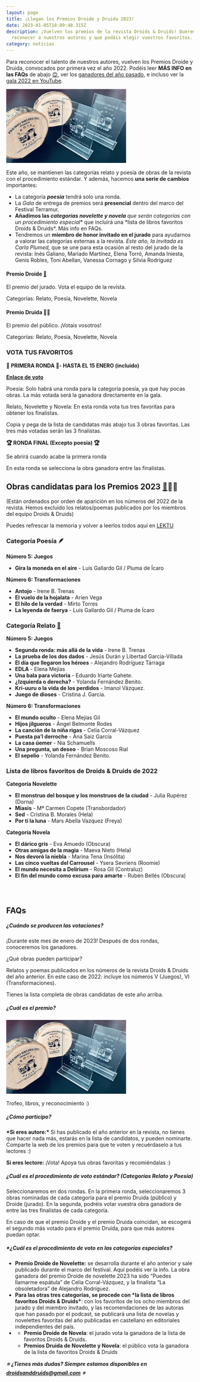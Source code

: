 ```yaml
---
layout: page
title: ¡Llegan los Premios Droide y Druida 2023!
date: 2023-01-05T18:09:48.315Z
description: ¡Vuelven los premios de la revista Droids & Druids! Queremos
  reconocer a nuestros autores y que podáis elegir vuestros favoritos.
category: noticias
---
```

Para reconocer el talento de nuestros autores, vuelven los Premios Droide y Druida, convocados por primera vez el año 2022. Podéi﻿s leer **MÁS INFO en las FAQs** de abajo [😊](https://emojipedia.org/es/cara-feliz-con-ojos-sonrientes/), ver los [ganadores del año pasado](https://droidsanddruids.com/noticias/2022/01/03/premios-droids-druids.html), e incluso ver la [gala 2022 en YouTube](https://www.youtube.com/watch?v=1XFcfxzIAS4). 

![foto de los trofeos](/public/images/tiny-small.png)

Este año, se mantienen las categorías relato y poesía de obras de la revista con el procedimiento estándar. Y además, hacemos **una serie de cambios** importantes:

* La categoría ***poesía*** tendrá solo una ronda.
* La *Gala* de entrega de premios será **presencial** dentro del marco del Festival Terramur. 
* **Añadimos las *categorías novelette y novela*** *que serán categorías con un procedimiento especial*\* que incluirá una \*lista de libros favoritos Droids & Druids*. Más info en FAQs.
* Tendremos un **miembro de honor invitado en el jurado** para ayudarnos a valorar las categorías externas a la revista. *Este año, la invitada es Carla Plumed,* que se une para esta ocasión al resto del jurado de la revista: Inés Galiano, Mariado Martínez, Elena Torró, Amanda Iniesta, Genís Robles, Toni Abellan, Vanessa Cornago y Silvia Rodríguez

#### Premio Droide [🤖](https://emojipedia.org/robot/)

El premio del jurado. Vota el equipo de la revista.

Categorías: Relato, Poesía, Novelette, Novela

#### Premio Druida 🧙‍♀️​

El premio del público. ¡Votais vosotros!

Categorías: Relato, Poesía, Novelette, Novela

### VOTA TUS FAVORITOS

**🏅 PRIMERA RONDA 🏅- HASTA EL 15 ENERO (incluido)**

**[Enlace de voto](https://forms.gle/7S9D6AoSvqagieri9)**

Poesía: Solo habrá una ronda para la categoría poesía, ya que hay pocas obras. La más votada será la ganadora directamente en la gala.

Relato, Novelette y Novela: En esta ronda vota tus tres favoritas para obtener los finalistas. 

Copia y pega de la lista de candidatas más abajo tus 3 obras favoritas. Las tres más votadas serán las 3 finalistas. 

**🏆 RONDA FINAL (Excepto poesía) 🏆**

Se abrirá cuando acabe la primera ronda

En esta ronda se selecciona la obra ganadora entre las finalistas.

## Obras candidatas para los Premios 2023 [🤖](https://emojipedia.org/robot/)🧙‍♀️​

(Están ordenados por orden de aparición en los números del 2022 de la revista. Hemos excluido los relatos/poemas publicados por los miembros del equipo Droids & Druids)

Puedes refrescar la memoria y volver a leerlos todos aquí en [LEKTU](https://lektu.com/e/droidsdruids/2399)

### Categoría Poesía 🪶

**Número 5: Juegos**

* **Gira la moneda en el aire** - Luis Gallardo Gil / Pluma de Ícaro

**Número 6: Transformaciones**

* **Antojo** - Irene B. Trenas
* **El vuelo de la hojalata** - Arien Vega
* **El hilo de la verdad** - Mirto Torres
* **La leyenda de faerya** - Luis Gallardo Gil / Pluma de Ícaro

### Categoría Relato [📇](https://emojipedia.org/card-index/)

**Número 5: Juegos**

* **Segunda ronda: más allá de la vida** - Irene B. Trenas 
* **La prueba de los dos dados** - Jesús Durán y Libertad García-Villada 
* **El día que llegaron los héroes** - Alejandro Rodríguez Tárraga 
* **EDLA** - Elena Mejías 
* **Una bala para victoria** - Eduardo Iriarte Gahete. 
* **¿Izquierda o derecha?** - Yolanda Fernández Benito. 
* **Kri-uuru o la vida de los perdidos** - Imanol Vázquez. 
* **Juego de dioses** - Cristina J. García. 

**Número 6: Transformaciones**

* **El mundo oculto** - Elena Mejías Gil 
* **Hijos jilgueros** - Ángel Belmonte Rodes 
* **La canción de la niña rigas** - Celia Corral-Vázquez 
* **Puesta pa’l derroche** - Ana Saiz García 
* **La casa úemer** - Nia Schamuells 
* **Una pregunta, un deseo** - Brian Moscoso Rial 
* **El sepelio** - Yolanda Fernández Benito. 

### Lista de libros favoritos de Droids & Druids de 2022 

**Categoría Novelette**

* **El monstruo del bosque y los monstruos de la ciudad** - Julia Rupérez (Dorna)
* **Miasis** - Mª Carmen Copete (Transbordador)
* **Sed** - Cristina B. Morales (Hela)
* **Por ti la luna** - Mars Abella Vazquez (Freya)

**Categoría Novela**

* **El dárico gris** - Eva Amuedo (Obscura)
* **Otras amigas de la magia** - Maeva Nieto (Hela)
* **Nos devoró la niebla** - Marina Tena (Insólita)
* **Las cinco vueltas del Carrousel** - Ysera Sevriens (Roomie)
* **El mundo necesita a Delirium** - Rosa Gil (Contraluz)
* **El fin del mundo como excusa para amarte** - Rubén Bellés (Obscura)

###  

## FAQs

##### **¿Cuándo se producen las votaciones?**

¡Durante este mes de enero de 2023! Después de dos rondas, conoceremos los ganadores.

¿Qué obras pueden participar?

Relatos y poemas publicados en los números de la revista Droids & Druids del año anterior. En este caso de 2022: incluye los números V (Juegos), VI (Transformaciones).  

Tienes la lista completa de obras candidatas de este año arriba.

##### **¿Cuál es el premio?**

![foto de los trofeos de los premios](/public/images/tiny-small.png)

Trofeo, libros, y reconocimiento :) 

##### **¿Cómo participo?**

**\*Si eres autore:\*** Si has publicado el año anterior en la revista, no tienes que hacer nada más, estarás en la lista de candidatos, y pueden nominarte. Comparte la web de los premios para que te voten y recuérdaselo a tus lectores :) 

**Si eres lectore:** ¡Vota! Apoya tus obras favoritas y recomiéndalas :)

##### **¿Cuál es el procedimiento de voto estándar?** (Categorías Relato y Poesía)

Seleccionaremos en dos rondas. En la primera ronda, seleccionaremos 3 obras nominadas de cada categoría para el premio Druida (público) y Droide (jurado). En la segunda, podréis votar vuestra obra ganadora de entre las tres finalistas de cada categoría.

En caso de que el premio Droide y el premio Druida coincidan, se escogerá el segundo más votado para el premio Druida, para que más autores puedan optar.

##### \*¿Cuál es el procedimiento de voto en las categorías especiales?

* **Premio Droide de Novelette:** se desarrolla durante el año anterior y sale publicado durante el marco del festival. Aquí podéis ver la info. La obra ganadora del premio Droide de novelette 2023 ha sido “Puedes llamarme espátula” de Celia Corral-Vázquez, y la finalista “La obsoletadora” de Alejandro Rodríguez.
* **Para las otras tres categorías, se procede con \*la lista de libros favoritos Droids & Druids\***: con los favoritos de los ocho miembros del jurado y del miembro invitado, y las recomendaciones de las autoras que han pasado por el podcast, se publicará una lista de novelas y novelettes favoritas del año publicadas en castellano en editoriales independientes del país.
* * **Premio Droide de Novela**: el jurado vota la ganadora de la lista de favoritos Droids & Druids.
  * **Premios Druida de Novelette y Novela**: el público vota la ganadora de la lista de favoritos Droids & Druids

***⭐ ¿Tienes más dudas? Siempre estamos disponibles en droidsanddruids@gmail.com ⭐***